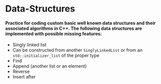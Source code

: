 # Data-Structures

#### Practice for coding custom basic well known data structures and their associated algorithms in C++. The following data structures are implemented with possible missing features:

+ Singly linked list
 + Can be constructed from another `SinglyLinkedList` or from an `std::initializer_list` of the proper type
 + Find
 + Append (another list or an element)
 + Reverse
 + Insert after
